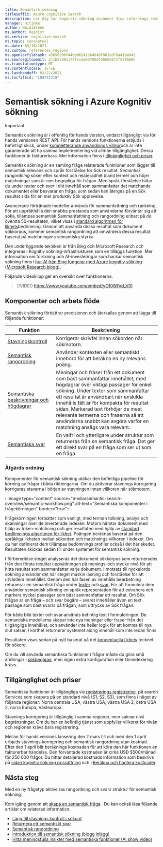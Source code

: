 ```yaml
---
title: Semantisk sökning
titleSuffix: Azure Cognitive Search
description: Lär dig hur Kognitiv sökning använder djup inlärnings semantiska Sök modeller från Bing för att göra Sök resultaten mer intuitiva.
manager: nitinme
author: HeidiSteen
ms.author: heidist
ms.service: cognitive-search
ms.topic: conceptual
ms.date: 03/18/2021
ms.custom: references_regions
ms.openlocfilehash: e0656c06f446ed6241b64040f063ed7ba419a942
ms.sourcegitcommit: 2c1b93301174fccea00798df08e08872f53f669c
ms.translationtype: MT
ms.contentlocale: sv-SE
ms.lasthandoff: 03/22/2021
ms.locfileid: "104771319"
---
```

# <a name="semantic-search-in-azure-cognitive-search"></a>Semantisk sökning i Azure Kognitiv sökning

> [!IMPORTANT]
> Semantisk sökning är i offentlig för hands version, endast tillgängligt via för hands versionen REST API. För hands versions funktionerna erbjuds i befintligt skick, under [kompletterande användnings villkor](https://azure.microsoft.com/support/legal/preview-supplemental-terms/)och är inte garanterade att ha samma implementering vid allmän tillgänglighet. Dessa funktioner är fakturerbara. Mer information finns i [tillgänglighet och priser](semantic-search-overview.md#availability-and-pricing).

Semantisk sökning är en samling fråge relaterade funktioner som lägger till semantisk relevans och språk förståelse för Sök resultat. *Semantisk rangordning* söker efter kontext och relateradhet bland termer och höjer matchningar som är mer begripliga för frågan. Med språk förståelse hittar du under *texter* och *svar* i ditt innehåll som sammanfattar det matchande dokumentet eller besvarar en fråga, som sedan kan återges på en Sök resultat sida för en mer produktiv Sök upplevelse.

Avancerade förtränade modeller används för sammanfattning och rankning. För att upprätthålla den snabba prestanda som användarna förväntar sig att söka, tillämpas semantisk Sammanfattning och rangordning enbart på de översta 50-resultaten, vilket visas i [standard algoritmen för likhets](index-similarity-and-scoring.md#similarity-ranking-algorithms)bedömning. Genom att använda dessa resultat som dokument sökkorpus, kommer semantisk rangordning att omvärdera dessa resultat baserat på matchningens semantiska styrka.

Den underliggande tekniken är från Bing och Microsoft Research och integreras i Kognitiv sökning-infrastrukturen som en tilläggs funktion. Mer information om forskning och AI-investeringar som backar semantisk sökning finns i [hur AI från Bing fungerar med Azure kognitiv sökning (Microsoft Research blogg)](https://www.microsoft.com/research/blog/the-science-behind-semantic-search-how-ai-from-bing-is-powering-azure-cognitive-search/).

Följande videoklipp ger en översikt över funktionerna.

> [!VIDEO https://www.youtube.com/embed/yOf0WfVd_V0]

## <a name="components-and-workflow"></a>Komponenter och arbets flöde

Semantisk sökning förbättrar precisionen och återkallas genom att lägga till följande funktioner:

| Funktion | Beskrivning |
|---------|-------------|
| [Stavningskontroll](speller-how-to-add.md) | Korrigerar skrivfel innan sökorden når sökmotorn. |
| [Semantisk rangordning](semantic-ranking.md) | Använder kontexten eller semantiskt innebörd för att beräkna en ny relevans poäng. |
| [Semantiska beskrivningar och högdagrar](semantic-how-to-query-request.md) | Meningar och fraser från ett dokument som bäst sammanfattar innehållet, med högdagrar över viktiga passager för enkel sökning. Under texter som sammanfattar ett resultat är användbart när enskilda innehålls fält är för kompakta för resultat sidan. Markerad text förhöjer de mest relevanta termerna och fraserna så att användarna snabbt kan avgöra varför en matchning ansågs vara relevant. |
| [Semantiska svar](semantic-answers.md) | En valfri och ytterligare under struktur som returneras från en semantisk fråga. Det ger ett direkt svar på en fråga som ser ut som en fråga. |

### <a name="order-of-operations"></a>Åtgärds ordning

Komponenter för semantisk sökning utökar den befintliga pipeline för körning av frågor i båda riktningarna. Om du aktiverar stavnings korrigering korrigeras stavarna i början av [stavningen](speller-how-to-add.md) innan villkoren når sökmotorn.

:::image type="content" source="media/semantic-search-overview/semantic-workflow.png" alt-text="Semantiska komponenter i frågekörningen" border="true":::

Frågekörningen fortsätter som vanligt, med termen tolkning, analys och skanningar över de inverterade indexen. Motorn hämtar dokument med hjälp av token-matchning och ger resultaten med hjälp av [standard bedömnings algoritmen för likhet](index-similarity-and-scoring.md#similarity-ranking-algorithms). Poängen beräknas baserat på den språkliga likheten mellan sökorden och matchnings villkoren i indexet. Om du har definierat dem tillämpas bedömnings profiler också i det här skedet. Resultaten skickas sedan till under systemet för semantisk sökning.

I förberedelse steget analyseras det dokument sökkorpus som returnerades från den första resultat uppsättningen på menings-och stycke nivå för att hitta resultat som sammanfattar varje dokument. I motsats till nyckelords sökning använder det här steget maskin läsning och förståelse för att utvärdera innehållet. Genom den här fasen av innehålls bearbetning returnerar en semantisk fråga under [texter](semantic-how-to-query-request.md) och [svar](semantic-answers.md). För att formulera dem använder semantisk sökning en språk representation för att extrahera och markera nyckel passager som bäst sammanfattar ett resultat. Om Sök frågan är en fråga – och svar begärs – svaret innehåller även en text passage som bäst svarar på frågan, som uttrycks av Sök frågan. 

För både bild texter och svar används befintlig text i formuleringen. De semantiska modellerna skapar inte nya meningar eller fraser från det tillgängliga innehållet, och använder inte heller logik för att komma till nya slut satser. I korthet returnerar systemet aldrig innehåll som inte redan finns.

Resultaten visas sedan på nytt baserat på det [konceptuella likhets](semantic-ranking.md) tecknet för sökord.

Om du vill använda semantiska funktioner i frågor måste du göra små ändringar i [sökbegäran](semantic-how-to-query-request.md), men ingen extra konfiguration eller Omindexering krävs.

## <a name="availability-and-pricing"></a>Tillgänglighet och priser

Semantiska funktioner är tillgängliga via [registrerings registrering](https://aka.ms/SemanticSearchPreviewSignup), på search Services som skapats på en standard nivå (S1, S2, S3), som finns i något av följande regioner: Norra centrala USA, västra USA, västra USA 2, östra USA 2, norra Europa, Västeuropa. 

Stavnings korrigering är tillgänglig i samma regioner, men saknar nivå begränsningar. Om du har en befintlig tjänst som uppfyller villkoret för nivån och regionen krävs bara registrering.

Mellan för hands versions lansering den 2 mars till och med den 1 april erbjuds stavnings korrigering och semantisk rangordning utan kostnad. Efter den 1 april blir beräknings kostnaden för att köra den här funktionen en fakturerbar händelse. Den förväntade kostnaden är cirka USD $500/månad för 250 000 frågor. Du hittar detaljerad kostnads information som beskrivs på [sidan kognitiv sökning prissättning](https://azure.microsoft.com/pricing/details/search/) och i [Beräkna och hantera kostnader](search-sku-manage-costs.md).

## <a name="next-steps"></a>Nästa steg

Med en ny frågetyp aktive ras rangordning och svars struktur för semantisk sökning.

Kom igång genom att [skapa en semantisk fråga](semantic-how-to-query-request.md) . Du kan också läsa följande artiklar om relaterad information.

+ [Lägg till stavnings kontroll i sökord](speller-how-to-add.md)
+ [Returnera ett semantiskt svar](semantic-answers.md)
+ [Semantisk rangordning](semantic-ranking.md)
+ [Introduktion till semantisk sökning (blogg inlägg)](https://techcommunity.microsoft.com/t5/azure-ai/introducing-semantic-search-bringing-more-meaningful-results-to/ba-p/2175636)
+ [Hitta meningsfulla insikter med semantiska funktioner (AI show video)](https://channel9.msdn.com/Shows/AI-Show/Find-meaningful-insights-using-semantic-capabilities-in-Azure-Cognitive-Search)